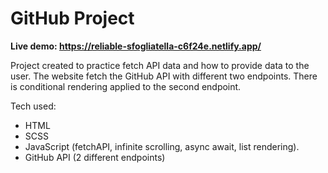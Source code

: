 # GitHub Project

<b>Live demo: https://reliable-sfogliatella-c6f24e.netlify.app/ </b>

Project created to practice fetch API data and how to provide data to the user. The website fetch the GitHub API with different two endpoints. There is conditional rendering applied to the second endpoint. 

Tech used:
<ul>
<li>HTML</li>
<li>SCSS</li>
<li>JavaScript (fetchAPI, infinite scrolling, async await, list rendering).</li>
<li>GitHub API (2 different endpoints)</li>
